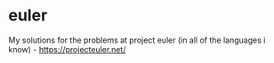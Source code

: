 # euler
My solutions for the problems at project euler (in all of the languages i know) - https://projecteuler.net/
